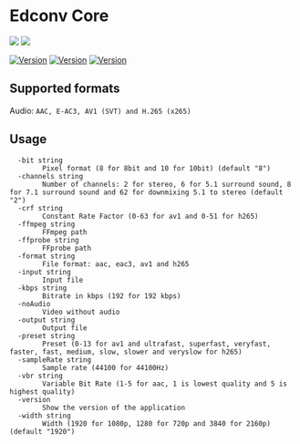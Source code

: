 # Edconv Core

<img src="https://img.shields.io/badge/go-%2300ADD8.svg?style=for-the-badge&logo=go&logoColor=white"/> <img src="https://shields.io/badge/FFmpeg-%23171717.svg?logo=ffmpeg&style=for-the-badge&labelColor=171717&logoColor=5cb85c"/>

[![Version](https://img.shields.io/badge/Version-1.2.7-blue)]()
[![Version](https://img.shields.io/badge/GoLang-v1.24.0-blue)]()
[![Version](https://img.shields.io/badge/FFmpeg-v7.1.1-blue)]()

## Supported formats

Audio: `AAC, E-AC3, AV1 (SVT) and H.265 (x265)`

## Usage

```
  -bit string
        Pixel format (8 for 8bit and 10 for 10bit) (default "8")
  -channels string
        Number of channels: 2 for stereo, 6 for 5.1 surround sound, 8 for 7.1 surround sound and 62 for downmixing 5.1 to stereo (default "2")
  -crf string
        Constant Rate Factor (0-63 for av1 and 0-51 for h265)
  -ffmpeg string
        FFmpeg path
  -ffprobe string
        FFprobe path
  -format string
        File format: aac, eac3, av1 and h265
  -input string
        Input file
  -kbps string
        Bitrate in kbps (192 for 192 kbps)
  -noAudio
        Video without audio
  -output string
        Output file
  -preset string
        Preset (0-13 for av1 and ultrafast, superfast, veryfast, faster, fast, medium, slow, slower and veryslow for h265)
  -sampleRate string
        Sample rate (44100 for 44100Hz)
  -vbr string
        Variable Bit Rate (1-5 for aac, 1 is lowest quality and 5 is highest quality)
  -version
        Show the version of the application
  -width string
        Width (1920 for 1080p, 1280 for 720p and 3840 for 2160p) (default "1920")
```
